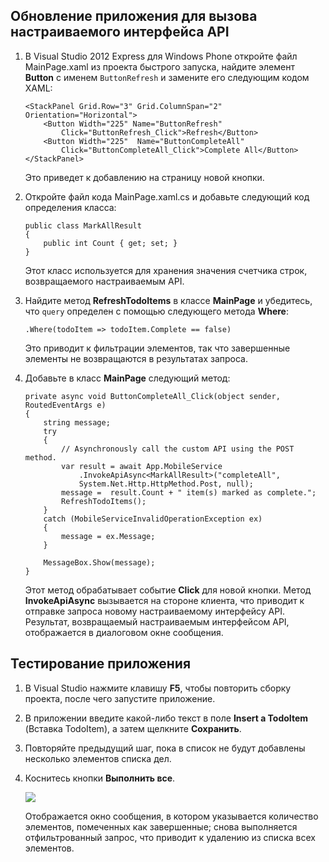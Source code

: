 ## <a name="update-app"></a>Обновление приложения для вызова настраиваемого интерфейса API

1.  В Visual Studio 2012 Express для Windows Phone откройте файл MainPage.xaml из проекта быстрого запуска, найдите элемент **Button** с именем `ButtonRefresh` и замените его следующим кодом XAML:

        <StackPanel Grid.Row="3" Grid.ColumnSpan="2" Orientation="Horizontal">
            <Button Width="225" Name="ButtonRefresh" 
                Click="ButtonRefresh_Click">Refresh</Button>
            <Button Width="225"  Name="ButtonCompleteAll" 
                Click="ButtonCompleteAll_Click">Complete All</Button>
        </StackPanel>

    Это приведет к добавлению на страницу новой кнопки.

2.  Откройте файл кода MainPage.xaml.cs и добавьте следующий код определения класса:

        public class MarkAllResult
        {
            public int Count { get; set; }
        }

    Этот класс используется для хранения значения счетчика строк, возвращаемого настраиваемым API.

3.  Найдите метод **RefreshTodoItems** в классе **MainPage** и убедитесь, что `query` определен с помощью следующего метода **Where**:

        .Where(todoItem => todoItem.Complete == false)

    Это приводит к фильтрации элементов, так что завершенные элементы не возвращаются в результатах запроса.

4.  Добавьте в класс **MainPage** следующий метод:

        private async void ButtonCompleteAll_Click(object sender, RoutedEventArgs e)
        {
            string message;
            try
            {
                // Asynchronously call the custom API using the POST method. 
                var result = await App.MobileService
                    .InvokeApiAsync<MarkAllResult>("completeAll", 
                    System.Net.Http.HttpMethod.Post, null);
                message =  result.Count + " item(s) marked as complete.";
                RefreshTodoItems();
            }
            catch (MobileServiceInvalidOperationException ex)
            {
                message = ex.Message;                
            }

            MessageBox.Show(message);  
        }

    Этот метод обрабатывает событие **Click** для новой кнопки. Метод **InvokeApiAsync** вызывается на стороне клиента, что приводит к отправке запроса новому настраиваемому интерфейсу API. Результат, возвращаемый настраиваемым интерфейсом API, отображается в диалоговом окне сообщения.

## <a name="test-app"></a> Тестирование приложения

1.  В Visual Studio нажмите клавишу **F5**, чтобы повторить сборку проекта, после чего запустите приложение.

2.  В приложении введите какой-либо текст в поле **Insert a TodoItem** (Вставка TodoItem), а затем щелкните **Сохранить**.

3.  Повторяйте предыдущий шаг, пока в список не будут добавлены несколько элементов списка дел.

4.  Коснитесь кнопки **Выполнить все**.

    ![][0]

    Отображается окно сообщения, в котором указывается количество элементов, помеченных как завершенные; снова выполняется отфильтрованный запрос, что приводит к удалению из списка всех элементов.

  [0]: ./media/mobile-services-windows-phone-call-custom-api/mobile-custom-api-windows-phone-completed.png
